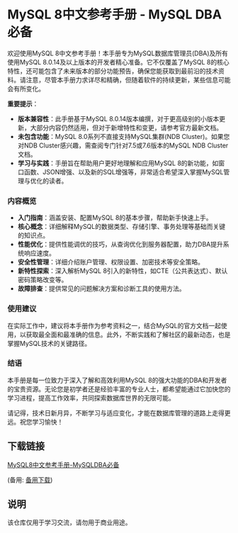 # MySQL 8中文参考手册 - MySQL DBA必备

欢迎使用MySQL 8中文参考手册！本手册专为MySQL数据库管理员(DBA)及所有使用MySQL 8.0.14及以上版本的开发者精心准备。它不仅覆盖了MySQL 8的核心特性，还可能包含了未来版本的部分功能预告，确保您能获取到最前沿的技术资料。请注意，尽管本手册力求详尽和精确，但随着软件的持续更新，某些信息可能会有所变化。

**重要提示**：
- **版本兼容性**：此手册基于MySQL 8.0.14版本编撰，对于更高级别的小版本更新，大部分内容仍然适用，但对于新增特性和变更，请参考官方最新文档。
- **未包含功能**：MySQL 8.0系列不直接支持MySQL集群(NDB Cluster)。如果您对NDB Cluster感兴趣，需查阅专门针对7.5或7.6版本的MySQL NDB Cluster文档。
- **学习与实践**：手册旨在帮助用户更好地理解和应用MySQL 8的新功能，如窗口函数、JSON增强、以及新的SQL增强等，非常适合希望深入掌握MySQL管理与优化的读者。

### 内容概览

- **入门指南**：涵盖安装、配置MySQL 8的基本步骤，帮助新手快速上手。
- **核心概念**：详细解释MySQL的数据类型、存储引擎、事务处理等基础而关键的知识点。
- **性能优化**：提供性能调优的技巧，从查询优化到服务器配置，助力DBA提升系统响应速度。
- **安全性管理**：详细介绍账户管理、权限设置、加密技术等安全策略。
- **新特性探索**：深入解析MySQL 8引入的新特性，如CTE（公共表达式）、默认密码策略改变等。
- **故障排查**：提供常见的问题解决方案和诊断工具的使用方法。

### 使用建议

在实际工作中，建议将本手册作为参考资料之一，结合MySQL的官方文档一起使用，以获取最全面和最准确的信息。此外，不断实践和了解社区的最新动态，也是掌握MySQL技术的关键路径。

### 结语

本手册是每一位致力于深入了解和高效利用MySQL 8的强大功能的DBA和开发者的宝贵资源。无论您是初学者还是经验丰富的专业人士，都希望能通过它加快您的学习进程，提高工作效率，共同探索数据库世界的无限可能。

请记得，技术日新月异，不断学习与适应变化，才能在数据库管理的道路上走得更远。祝您学习愉快！

## 下载链接
[MySQL8中文参考手册-MySQLDBA必备](https://pan.quark.cn/s/6aec8315980b) 

(备用: [备用下载](https://pan.baidu.com/s/1yyvfOHnmDIcahhofj-MnZA?pwd=1234))

## 说明

该仓库仅用于学习交流，请勿用于商业用途。
